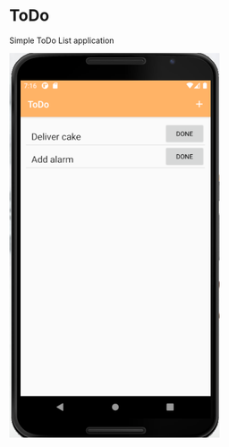 # ToDo

Simple ToDo List application

![ScreenShot](https://github.com/sakshijain20/ToDo/blob/master/Screenshot%202021-05-28%20at%208.00.39%20PM.png)
